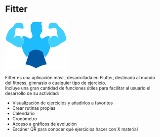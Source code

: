 # Fitter

<img src="https://raw.githubusercontent.com/Rubxnb/Fitter/master/assets/Fitter.png" width="200px"/>

Fitter es una aplicación móvil, desarrollada en Flutter, destinada al mundo del fitness, gimnasio o cualquier tipo de ejercicio.  
Incluye una gran cantidad de funciones útiles para facilitar al usuario el desarrollo de su actividad:

* Visualización de ejercicios y añadirlos a favoritos
* Crear rutinas propias
* Calendario
* Cronómetro
* Acceso a gráficos de evolución
* Escáner QR para conocer qué ejercicios hacer con X material
